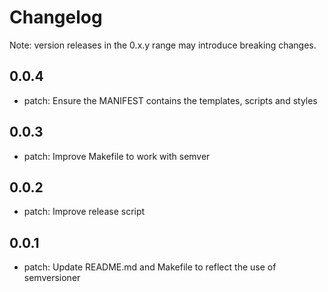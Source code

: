 # Changelog
Note: version releases in the 0.x.y range may introduce breaking changes.

## 0.0.4

- patch: Ensure the MANIFEST contains the templates, scripts and styles

## 0.0.3

- patch: Improve Makefile to work with semver

## 0.0.2

- patch: Improve release script

## 0.0.1

- patch: Update README.md and Makefile to reflect the use of semversioner


